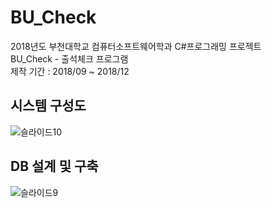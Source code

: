 # BU_Check
2018년도 부천대학교 컴퓨터소프트웨어학과 C#프로그래밍 프로젝트   
BU_Check - 출석체크 프로그램   
제작 기간 : 2018/09 ~ 2018/12    

## 시스템 구성도
![슬라이드10](https://user-images.githubusercontent.com/81818730/144231387-32a0cbd0-c7b7-4459-839d-2ecd3159259c.PNG)

## DB 설계 및 구축
![슬라이드9](https://user-images.githubusercontent.com/81818730/144231384-b4e32421-9d9c-4315-bfbf-2c4088d05179.PNG)
